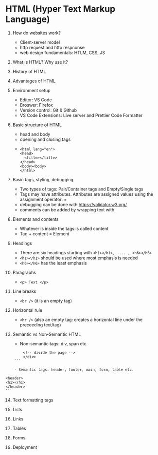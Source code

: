 # HTML (Hyper Text Markup Language)

1. How do websites work?
    - Client-server model
    - http request and http respnonse
    - web design fundamentals: HTLM, CSS, JS

2. What is HTML? Why use it?
3. History of HTML
4. Advantages of HTML
5. Environment setup
    - Editor: VS Code
    - Broswer: Firefox
    - Version control: Git & Github
    - VS Code Extensions: Live server and Prettier Code Formatter 

6. Basic structure of HTML
    - head and body
    - opening and closing tags
    - ```<!DOCTYPE html> <!-- a declaration, not a tag -->
      <html lang="en">
      <head>
        <title></title>
      </head>
      <body><body>
      </html>
      ```

7. Basic tags, styling, debugging
    - Two types of tags: Pair/Container tags and Empty/Single tags
    - Tags may have attributes. Attributes are assigned values using the assignment operator: =
    - debugging can be done with https://validator.w3.org/
    - comments can be added by wrapping text with <!-- COMMENT -->

8. Elements and contents
    - Whatever is inside the tags is called content
    - Tag + content = Element

9. Headings
    - There are six headings starting with ```<h1></h1>, .... , <h6></h6>```
    - ```<h1></h1>``` should be used where most emphasis is needed
    - ```<h6></h6>``` has the least emphasis

10. Paragraphs
    - ```<p> Text </p>```

11. Line breaks
    - ```<br />``` (it is an empty tag)
12. Horizontal rule
    - ```<hr />``` (also an empty tag: creates a horizontal line under the preceeding text/tag)     

13. Semantic vs Non-Semantic HTML

    - Non-semantic tags: div, span etc.
```<div>
        <!-- divide the page -->
        </div>
    ```

    - Semantic tags: header, footer, main, form, table etc.
```
    <header>
    <h1></h1>
    </header>
    ```

14. Text formatting tags


15. Lists

16. Links

17. Tables

18. Forms

19. Deployment
